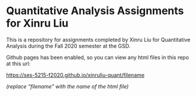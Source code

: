 # Quantitative Analysis Assignments for Xinru Liu

This is a repository for assignments completed by Xinru Liu for Quantitative Analysis during the Fall 2020 semester at the GSD.

Github pages has been enabled, so you can view any html files in this repo at this url:

https://ses-5215-f2020.github.io/xinruliu-quant/filename

*(replace “filename” with the name of the html file)*

